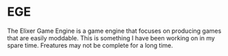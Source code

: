 # EGE
The Elixer Game Engine is a game engine that focuses on producing games that are easily moddable. This is something I have been working on in my spare time. Freatures may not be complete for a long time.
